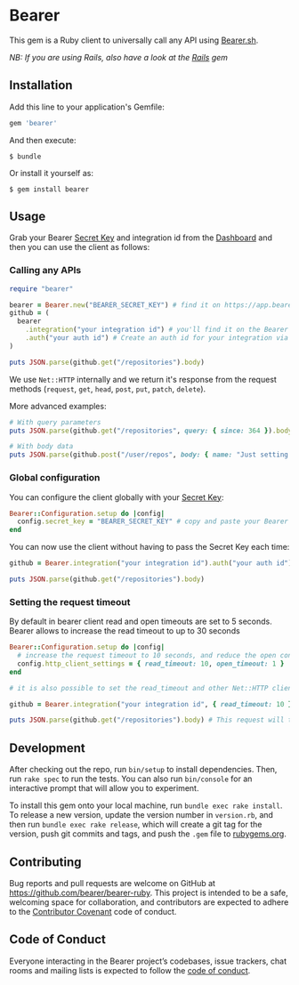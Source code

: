 # Bearer

This gem is a Ruby client to universally call any API using [Bearer.sh](https://www.bearer.sh).

_NB: If you are using Rails, also have a look at the [Rails](https://github.com/bearer/bearer-rails) gem_

## Installation

Add this line to your application's Gemfile:

```ruby
gem 'bearer'
```

And then execute:

```shell
$ bundle
```
Or install it yourself as:

```shell
$ gem install bearer
```

## Usage

Grab your Bearer [Secret Key](https://app.bearer.sh/keys) and integration id from
the [Dashboard](https://app.bearer.sh) and then you can use the client as follows:

### Calling any APIs

```ruby
require "bearer"

bearer = Bearer.new("BEARER_SECRET_KEY") # find it on https://app.bearer.sh/keys
github = (
  bearer
    .integration("your integration id") # you'll find it on the Bearer dashboard https://app.bearer.sh
    .auth("your auth id") # Create an auth id for your integration via the dashboard
)

puts JSON.parse(github.get("/repositories").body)
```

We use `Net::HTTP` internally and we
return it's response from the request methods (`request`,
`get`, `head`, `post`, `put`, `patch`, `delete`).

More advanced examples:

```ruby
# With query parameters
puts JSON.parse(github.get("/repositories", query: { since: 364 }).body)

# With body data
puts JSON.parse(github.post("/user/repos", body: { name: "Just setting up my Bearer.sh" }).body)
```

### Global configuration

You can configure the client globally with your [Secret Key](https://app.bearer.sh/keys):

```ruby
Bearer::Configuration.setup do |config|
  config.secret_key = "BEARER_SECRET_KEY" # copy and paste your Bearer `Secret Key`
end
```

You can now use the client without having to pass the Secret Key each time:

```ruby
github = Bearer.integration("your integration id").auth("your auth id")

puts JSON.parse(github.get("/repositories").body)
```
### Setting the request timeout

By default in bearer client read and open timeouts are set to 5 seconds. Bearer allows to increase the read timeout to up to 30 seconds

```ruby
Bearer::Configuration.setup do |config|
  # increase the request timeout to 10 seconds, and reduce the open connection timeout to 1 second
  config.http_client_settings = { read_timeout: 10, open_timeout: 1 }
end

# it is also possible to set the read_timeout and other Net::HTTP client settings per integration

github = Bearer.integration("your integration id", { read_timeout: 10 })

puts JSON.parse(github.get("/repositories").body) # This request will timeout after 10 seconds
```

## Development

After checking out the repo, run `bin/setup` to install dependencies. Then, run `rake spec` to run the tests. You can also run `bin/console` for an interactive prompt that will allow you to experiment.

To install this gem onto your local machine, run `bundle exec rake install`. To release a new version, update the version number in `version.rb`, and then run `bundle exec rake release`, which will create a git tag for the version, push git commits and tags, and push the `.gem` file to [rubygems.org](https://rubygems.org).

## Contributing

Bug reports and pull requests are welcome on GitHub at https://github.com/bearer/bearer-ruby. This project is intended to be a safe, welcoming space for collaboration, and contributors are expected to adhere to the [Contributor Covenant](http://contributor-covenant.org) code of conduct.

## Code of Conduct

Everyone interacting in the Bearer project’s codebases, issue trackers, chat rooms and mailing lists is expected to follow the [code of conduct](https://github.com/bearer/bearer-ruby/blob/master/CODE_OF_CONDUCT.md).
